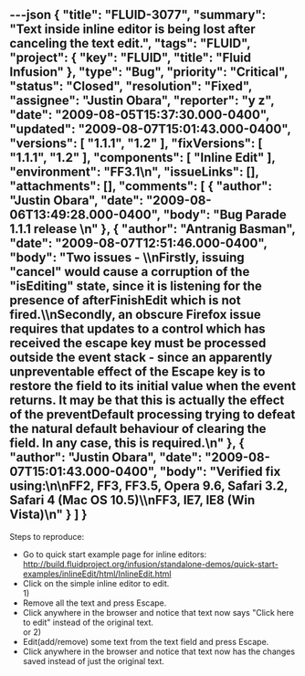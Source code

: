 ---json
{
  "title": "FLUID-3077",
  "summary": "Text inside inline editor is being lost after canceling the text edit.",
  "tags": "FLUID",
  "project": {
    "key": "FLUID",
    "title": "Fluid Infusion"
  },
  "type": "Bug",
  "priority": "Critical",
  "status": "Closed",
  "resolution": "Fixed",
  "assignee": "Justin Obara",
  "reporter": "y z",
  "date": "2009-08-05T15:37:30.000-0400",
  "updated": "2009-08-07T15:01:43.000-0400",
  "versions": [
    "1.1.1",
    "1.2"
  ],
  "fixVersions": [
    "1.1.1",
    "1.2"
  ],
  "components": [
    "Inline Edit"
  ],
  "environment": "FF3.1\n",
  "issueLinks": [],
  "attachments": [],
  "comments": [
    {
      "author": "Justin Obara",
      "date": "2009-08-06T13:49:28.000-0400",
      "body": "Bug Parade 1.1.1 release&#x20;\n"
    },
    {
      "author": "Antranig Basman",
      "date": "2009-08-07T12:51:46.000-0400",
      "body": "Two issues - \\\nFirstly, issuing \"cancel\" would cause a corruption of the \"isEditing\" state, since it is listening for the presence of afterFinishEdit which is not fired.\\\nSecondly, an obscure Firefox issue requires that updates to a control which has received the escape key must be processed outside the event stack - since an apparently unpreventable effect of the Escape key is to restore the field to its initial value when the event returns. It may be that this is actually the **effect** of the preventDefault processing trying to defeat the natural default behaviour of clearing the field. In any case, this is required.\n"
    },
    {
      "author": "Justin Obara",
      "date": "2009-08-07T15:01:43.000-0400",
      "body": "Verified fix using:\n\nFF2, FF3, FF3.5, Opera 9.6, Safari 3.2, Safari 4 (Mac OS 10.5)\\\nFF3, IE7, IE8 (Win Vista)\n"
    }
  ]
}
---
Steps to reproduce:

* Go to quick start example page for inline editors: <http://build.fluidproject.org/infusion/standalone-demos/quick-start-examples/inlineEdit/html/InlineEdit.html>
* Click on the simple inline editor to edit.\
  1\)
* Remove all the text and press Escape.
* Click anywhere in the browser and notice that text now says "Click here to edit" instead of the original text.\
  or 2)&#x20;
* Edit(add/remove) some text from the text field and press Escape.
* Click anywhere in the browser and notice that text now has the changes saved instead of just the original text.

        